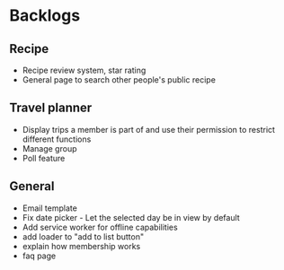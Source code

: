 # Backlogs

## Recipe

- Recipe review system, star rating
- General page to search other people's public recipe

## Travel planner

- Display trips a member is part of and use their permission to restrict different functions
- Manage group
- Poll feature

## General

- Email template
- Fix date picker - Let the selected day be in view by default
- Add service worker for offline capabilities
- add loader to "add to list button"
- explain how membership works
- faq page
